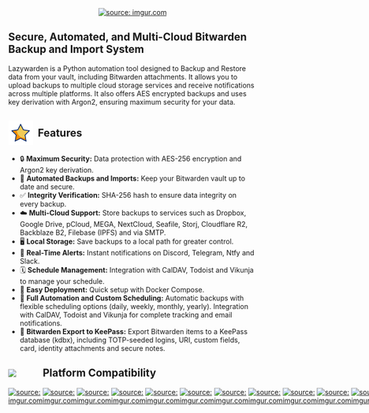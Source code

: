 <div align="center">
  <a href="https://imgur.com/k4VWmn7">
    <img src="https://i.imgur.com/k4VWmn7.png" title="source: imgur.com" width="350" />
  </a>
</div>

## Secure, Automated, and Multi-Cloud Bitwarden Backup and Import System

Lazywarden is a Python automation tool designed to Backup and Restore data from your vault, including Bitwarden attachments. It allows you to upload backups to multiple cloud storage services and receive notifications across multiple platforms. It also offers AES encrypted backups and uses key derivation with Argon2, ensuring maximum security for your data.

## <span style="display: flex; align-items: center;"><img src="https://raw.githubusercontent.com/querylab/svg/main/start.gif" width="50" style="vertical-align: middle; margin-right: 10px;"> Features</span>

- 🔒 **Maximum Security:** Data protection with AES-256 encryption and Argon2 key derivation.
- 🔄 **Automated Backups and Imports:** Keep your Bitwarden vault up to date and secure.
- ✅ **Integrity Verification:** SHA-256 hash to ensure data integrity on every backup.
- ☁️ **Multi-Cloud Support:** Store backups to services such as Dropbox, Google Drive, pCloud, MEGA, NextCloud, Seafile, Storj, Cloudflare R2, Backblaze B2, Filebase (IPFS) and via SMTP.
- 🖥️ **Local Storage:** Save backups to a local path for greater control.
- 🔔 **Real-Time Alerts:** Instant notifications on Discord, Telegram, Ntfy and Slack.
- 🗓️ **Schedule Management:** Integration with CalDAV, Todoist and Vikunja to manage your schedule.
- 🐳 **Easy Deployment:** Quick setup with Docker Compose.
- 🤖 **Full Automation and Custom Scheduling:** Automatic backups with flexible scheduling options (daily, weekly, monthly, yearly). Integration with CalDAV, Todoist and Vikunja for complete tracking and email notifications.
- 🔑 **Bitwarden Export to KeePass:** Export Bitwarden items to a KeePass database (kdbx), including TOTP-seeded logins, URI, custom fields, card, identity attachments and secure notes.

## <span style="display: inline-flex; align-items: center;"><img src="https://media.tenor.com/-AyTtMgs2mMAAAAi/nyan-cat-nyan.gif" width="60" style="vertical-align: middle; margin-right: 10px;"> Platform Compatibility</span>


<div style="display: flex; justify-content: space-around;">
    <a href="https://imgur.com/Xz2k5O8"><img src="https://i.imgur.com/Xz2k5O8.png" title="source: imgur.com" width="30"/></a>
    <a href="https://imgur.com/9oZa9uU"><img src="https://imgur.com/9oZa9uU.png" title="source: imgur.com" width="30"/></a>
    <a href="https://imgur.com/jWZzbvl"><img src="https://imgur.com/jWZzbvl.png" title="source: imgur.com" width="30"/></a>
    <a href="https://imgur.com/O0PZyxN"><img src="https://i.imgur.com/O0PZyxN.png" title="source: imgur.com" width="30"/></a>
    <a href="https://imgur.com/59ktW6q"><img src="https://imgur.com/59ktW6q.png" title="source: imgur.com" width="30"/></a>
    <a href="https://imgur.com/aa100eH"><img src="https://i.imgur.com/aa100eH.png" title="source: imgur.com" width="30"/></a>
    <a href="https://imgur.com/Grlq9aN"><img src="https://i.imgur.com/Grlq9aN.png" title="source: imgur.com" width="30"/></a>
    <a href="https://imgur.com/UYGpfR8"><img src="https://i.imgur.com/UYGpfR8.png" title="source: imgur.com" width="30"/></a>
    <a href="https://imgur.com/SVshyRn"><img src="https://imgur.com/SVshyRn.png" title="source: imgur.com" width="30"/></a>
    <a href="https://imgur.com/G37MsuK"><img src="https://i.imgur.com/G37MsuK.png" title="source: imgur.com" width="30"/></a>
    <a href="https://imgur.com/XpWPF0w"><img src="https://i.imgur.com/XpWPF0w.png" title="source: imgur.com" width="30"/></a>
    <a href="https://imgur.com/YMGE85n"><img src="https://i.imgur.com/YMGE85n.png" title="source: imgur.com" width="30"/></a>
    <a href="https://imgur.com/w9PULK5"><img src="https://i.imgur.com/w9PULK5.png" title="source: imgur.com" width="30"/></a>
    <a href="https://imgur.com/hjuaEcF"><img src="https://i.imgur.com/hjuaEcF.png" title="source: imgur.com" width="30"/></a>
    <a href="https://imgur.com/BhI5DBR"><img src="https://imgur.com/BhI5DBR.png" title="source: imgur.com" width="30"/></a>
    <a href="https://imgur.com/krgaizW"><img src="https://imgur.com/krgaizW.png" title="source: imgur.com" width="30"/></a>
    <a href="https://imgur.com/hRwMM9n"><img src="https://imgur.com/hRwMM9n.png" title="source: imgur.com" width="30"/></a>
    <a href="https://imgur.com/zdTnwat"><img src="https://imgur.com/zdTnwat.png" title="source: imgur.com" width="30"/></a>
    <a href="https://imgur.com/i1hBmAD"><img src="https://imgur.com/i1hBmAD.png" title="source: imgur.com" width="30"/></a>
    <a href="https://imgur.com/DTXNqTW"><img src="https://imgur.com/DTXNqTW.png" title="source: imgur.com" width="30"/></a>

## <span style="display: inline-flex; align-items: center;"><img src="https://user-images.githubusercontent.com/74038190/212257472-08e52665-c503-4bd9-aa20-f5a4dae769b5.gif" width="36" style="vertical-align: middle; margin-right: 10px;"> Demo Backup</span>


<img src="https://raw.githubusercontent.com/querylab/svg/main/lazy-oficial.gif" />

<img src="https://raw.githubusercontent.com/querylab/svg/main/lazy-video.gif" />


## <span style="display: inline-flex; align-items: center;"> <img src="https://raw.githubusercontent.com/querylab/svg/main/server2.gif" width="50" style="vertical-align: middle; margin-right: 10px;"> <img src="https://raw.githubusercontent.com/querylab/svg/main/process2.gif" width="50" style="vertical-align: middle; margin-right: 15px;"> System Requirements </span>
- **Operating System**: Compatible with major Linux distributions

	- ✅ Ubuntu
	- ✅ Debian

## <span style="display: inline-flex; align-items: center;"><img src="https://github.com/Anmol-Baranwal/Cool-GIFs-For-GitHub/assets/74038190/2c0eef4b-7b75-42bd-9722-4bea97a2d532" width="60" style="vertical-align: middle; margin-right: 15px;">Installation</span>
###  Clone the repository

 ``` BASH
    git clone https://github.com/querylab/lazywarden.git
    cd lazywarden
```

### Configure Environment Variables & Bitwarden Secrets Manager

- Create a `.env` file based on the on this `.env.sample` example file and fill in the necessary variables.

``` BASH
#---------------------------------------------------------------------------------------
# These are the 6 variables that are mandatory requirements for Bitwarden Secret Manager
BW_URL=f22bba66-e55d-1111-9a93-abf0dfad069e
BW_USERNAME=5eb0f2bb-1111-4e42-94f8-9333fda803cf
BW_PASSWORD=ba4dc990-1111-4d18-ae6b-0b899d513759
ENCRYPTION_PASSWORD=103c803c-1111-40d4-8578-8b3134c6e93e
ZIP_PASSWORD=2f9fb3a2-96a3-1111-990d-5d6399153e11
ZIP_ATTACHMENT_PASSWORD=b2abc553-1111-4b49-9172-1a94f9072715

#---------------------------------------------------------------------------------------

# TOTP Seed for Aegis,Authy,Ente,GoogleAuth (Optional)
BW_TOTP_SECRET=

# pCloud Credentials (Optional)
PCLOUD_USERNAME=
PCLOUD_PASSWORD=

# Mega Credentials (Optional)
MEGA_EMAIL=
MEGA_PASSWORD=

# Dropbox Credentials (Optional)
DROPBOX_ACCESS_TOKEN=
DROPBOX_REFRESH_TOKEN=
DROPBOX_APP_KEY=
DROPBOX_APP_SECRET=

# Todoist Credentials (Optional)
TODOIST_TOKEN=

# CalDAV Credentials (Optional)
CALDAV_URL=
CALDAV_USERNAME=
CALDAV_PASSWORD=

# Nextcloud Credentials (Optional)
NEXTCLOUD_URL=
NEXTCLOUD_USERNAME=
NEXTCLOUD_PASSWORD=

# Seafile Credentials (Optional)
SEAFILE_SERVER_URL=
SEAFILE_USERNAME=
SEAFILE_PASSWORD=

# Filebase Credentials (Optional)
FILEBASE_ACCESS_KEY=
FILEBASE_SECRET_KEY=

# KeePass Password (Optional)
KEEPASS_PASSWORD=

# Storj Credentials (Optional)
STORJ_ACCESS_KEY=
STORJ_SECRET_KEY=
STORJ_ENDPOINT=

# R2 Credentials (Optional)
R2_ACCESS_KEY_ID=
R2_SECRET_ACCESS_KEY=
R2_ENDPOINT_URL=

# Vikunja Credentials (Optional)
VIKUNJA_API_TOKEN=
VIKUNJA_URL=

# Backblaze B2 Credentials (Optional)
B2_APP_KEY_ID=
B2_APP_KEY=

# Google Drive Settings
GOOGLE_SERVICE_ACCOUNT_FILE=/root/lazywarden/config/bitwarden-drive-backup-google.json
GOOGLE_FOLDER_ID=

# Backup Settings
BACKUP_DIR=/root/lazywarden/backup-drive/
CRON_SCHEDULE="0 0 23 * *"
TIMEZONE=America/New_York
TIMESTAMP=2024_10_31_13_03_29

  
# API URLs for Bitwarden
API_URL=https://vault.bitwarden.com/api
IDENTITY_URL=https://vault.bitwarden.com/identity

# Organization ID
ORGANIZATION_ID=

# Access Token for Bitwarden Authentication
ACCESS_TOKEN=

# Notifications and Alerts (Optional)
TELEGRAM_TOKEN=
TELEGRAM_CHAT_ID=
DISCORD_WEBHOOK_URL=
SLACK_WEBHOOK_URL=
NTFY_URL=

# SMTP Configuration for Email Notifications (Optional)
SMTP_SERVER=mail.smtp2go.com
SMTP_PORT=8025
SMTP_USERNAME=
SMTP_PASSWORD=
EMAIL_RECIPIENT=
SENDER_EMAIL=
```

### <img src="https://raw.githubusercontent.com/querylab/svg/main/ubuntu.gif" width="20" style="vertical-align: middle;"> Ubuntu Configuration

- Run the script to install all system dependencies and requirements
 
``` BASH
cd lazywarden/scripts
chmod +x setup-ubuntu-env.sh
./setup-ubuntu-env.sh
```


- Run this script to automatically install Docker & Docker-Compose:

```BASH
chmod +x docker-ubuntu.sh
./docker-ubuntu.sh
```

- First, ensure you are in the root directory of the project `lazywarden/`:

``` BASH
cd .. 
source venv/bin/activate
```

- Now Install Bitwarden CLI using the `bitwarden-cli-install.py` script, which will install all CLI dependencies:

``` PYTHON
python3 scripts/bitwarden-cli-install.py
```


- Change the system timezone using the following command. Replace `Region/City` with the desired timezone (e.g., `America/New_York`):

``` BASH
timedatectl set-timezone Region/City
```


- For example, to set the timezone to `America/New_York`, you would run:

``` BASH
timedatectl set-timezone America/New_York
```


- Run the Lazywarden program. Navigate to the `app/` folder and execute `main.py`:

``` PYTHON
cd app
python3 main.py
```

- In Ubuntu, if you encounter an error when running `main.py`, it may be related to missing or outdated libraries. To fix this, I recommend running the following command to install all the necessary dependencies:

``` PYTHON
 pip install -r requirements.txt
```

---

### <img src="https://raw.githubusercontent.com/querylab/svg/main/debian.png" width="20" style="vertical-align: middle;"> Debian Configuration

 - Run the script to install all system dependencies and requirements:
 
``` BASH
cd lazywarden/scripts
chmod +x setup-debian-env.sh
./setup-debian-env.sh
```

- Run this script to automatically install Docker & Docker-Compose:

```BASH
chmod +x docker-debian.sh
./docker-debian.sh
```

- First, ensure you are in the root directory of the project `lazywarden/`:

``` BASH
cd .. 
source venv/bin/activate
```

- Install Bitwarden CLI using the `bitwarden-cli-install.py` script, which will install all CLI dependencies:

``` PYTHON
python3 scripts/bitwarden-cli-install.py
```

- Change the system timezone using the following command. Replace `Region/City` with the desired timezone (e.g., `America/New_York`):

``` BASH
timedatectl set-timezone Region/City
```


- For example, to set the timezone to `America/New_York`, you would run:

``` BASH
timedatectl set-timezone America/New_York
```


- Run the Lazywarden program. Navigate to the `app/` folder and execute `main.py`:

``` PYTHON
cd app
python3 main.py
```

- In Debian, if you encounter an error when running `main.py`, it may be related to missing or outdated libraries. To fix this, I recommend running the following command to install all the necessary dependencies:

``` PYTHON
 pip install -r requirements.txt
```


### <img src="https://raw.githubusercontent.com/querylab/svg/main/tree2.gif" width="30" style="vertical-align: middle;">Tree Structure 

``` PYTHON

lazywarden/
├── app/                           # This directory to contain the main application code
│   ├── backup.py                  # Backup functions
│   ├── bitwarden_client.py        # Client to interact with Bitwarden
│   ├── config.py                  # General application configurations
│   ├── imports.py                 # Handles common imports
│   ├── main.py                    # Main entry point of the application
│   ├── notifications.py           # Handles notifications
│   ├── secrets_manager.py         # Manages secrets
│   ├── import_to_bitwarden.py     # Import your bitwarden vault
│   ├── import_to_keepass.py       # Create kdbx database 
│   ├── schedule_backup.py         # For create Schedule Backup
├── config/                        # Directory for configuration files
│   ├── bitwarden-drive-backup-google.json # Configuration for Google Drive
├── scripts/                       # Directory for installation and setup scripts
│   ├── bitwarden-cli-install.py   # Script to install the Bitwarden CLI
│   ├── docker-debian.sh           # Setup script for Debian with Docker
│   ├── docker-ubuntu.sh           # Setup script for Ubuntu with Docker
│   ├── setup-debian-env.sh        # Environment setup for Debian
│   ├── setup-ubuntu-env.sh        # Environment setup for Ubuntu
│   ├── alldecrypt-zip.py          # Decrypt all zip files 
│   ├── json-only-decrypt.py       # Decrypt only json files (optional)
├── backup-drive/
│   ├── (This is where the generated backups will be stored local)
├── .env                           # File for environment variables
├── Dockerfile                     # Docker configuration file to create an application image
├── docker-compose.yml             # Docker Compose Configuration
├── entrypoint.sh                  # Entrypoint script for Docker
└── requirements.txt               # File that lists the project Python dependencies


```




### <img src="https://raw.githubusercontent.com/querylab/svg/main/whale1.gif" width="30" style="vertical-align: middle;"> Docker Compose

The Docker container will run the `main.py` script every 24 hours to back up Bitwarden and upload it to the configured cloud services. Notifications will be sent to the specified services in case of success or failure. You can modify the backup frequency according to your needs, such as monthly, daily, or hourly.

``` YAML
services:
  lazywarden:
    container_name: lazywarden
    hostname: lazywarden
    image: querylab/lazywarden:latest
    env_file:
      - .env
    environment:
      UNLOCK_VAULT: "true"
    volumes:
      - /root/lazywarden/config:/root/lazywarden/config
      - /root/lazywarden/backup-drive:/root/lazywarden/backup-drive/
      - /root/lazywarden/.env:/app/.env
    restart: unless-stopped
```

#### Run Docker Compose

- Run the Docker container

```DOCKER
docker compose up -d
```

#### Dockerfile

- The `Dockerfile` sets up the environment, installs dependencies, and copies necessary files into the container.

#### docker-compose.yml

- The `docker-compose.yml` file defines the lazywarden service and sets up environment variables and volumes for persistent storage.

### <img src="https://raw.githubusercontent.com/querylab/svg/main/alert1.gif" width="30" style="vertical-align: middle;"><img src="https://raw.githubusercontent.com/querylab/svg/main/cloud1.gif" width="30" style="vertical-align: middle;"><img src="https://raw.githubusercontent.com/querylab/svg/main/process2.gif" width="30" style="vertical-align: middle;"> Security Recommendation: Run in Local Environment 

- For security, run this project only in a local environment within your personal network. This significantly reduces the risk of exposure to external attacks, ensuring that sensitive data and credentials remain protected within a controlled environment.


### 📢 Warning

##### **Important Note**

- Large attachments in your Bitwarden account (e.g., MP4 videos, MP3 files, high-resolution photos) may cause the backup process to take longer. Uploading these larger backups to cloud services will also be slower. Local storage and importing data are much faster in comparison.
- A high number of attachments can significantly extend the total backup time. Upload errors may occur when sending files to Dropbox, Google Drive, pCloud, MEGA, Seafile, Nextcloud, Storj, Cloudflare R2, Backblaze B2, or Filebase. If an error occurs, retrying the backup often resolves the issue.
- Configuring the Bitwarden Secret Manager is required for the program to function correctly. Even if you don't have an account, you must set a random variable to ensure proper operation.
- This program is compatible with both self-hosted Bitwarden and Vaultwarden instances.
- Import functionality for Vaultwarden and self-hosted Bitwarden is not yet implemented in the Bitwarden API.
- CalDAV calendar integration has only been tested with the following providers: [Baikal](https://github.com/sabre-io/Baikal), [Fruux](https://fruux.com), [Memotoo](https://www.memotoo.com), [Posteo](https://posteo.de), and [SOGo](https://www.sogo.nu/).
- Rotate the secrets stored in Bitwarden Secret Manager regularly for enhanced security.
- If you switch Bitwarden Accounts, make sure to run the `bw logout` command before logging into a new account.
- I run the program using the root user.




### <span style="display: inline-flex; align-items: center;"> <img src="https://user-images.githubusercontent.com/74038190/216122069-5b8169d7-1d8e-4a13-b245-a8e4176c99f8.png" width="30" style="vertical-align: middle; margin-right: 10px;"> Motivations </span>

- I created Lazywarden to Automate Bitwarden Backups without manual effort or exposing sensitive data. After struggling with complex tools, I leveraged Bitwarden Secret Manager to securely manage secrets. Lazywarden automates backups and uploads them to multiple cloud services (Google Drive, Dropbox, pCloud, MEGA, Seafile, Nextcloud, Filebase, Storj, Cloudflare R2, Backblaze B2), and integrates with Telegram, Discord, Ntfy, Slack, Todoist, Vikunja, and CalDAV for notifications and tracking. Its standout feature is the ability to restore encrypted backups back into Bitwarden, making backup management simple, secure, and efficient.

- If you like this project, please consider giving it a ⭐


<div align="center">
  <a href="https://imgur.com/k4VWmn7">
    <img src="https://user-images.githubusercontent.com/74038190/216644507-4f06ea29-bf55-4356-aac0-d42751461a9d.gif" title="source: imgur.com" width="150" />
  </a>
</div>



